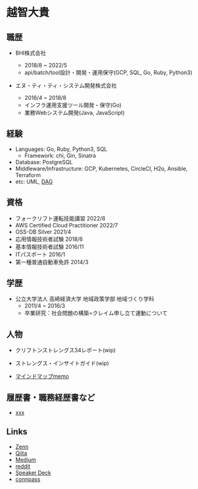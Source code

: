 # 越智大貴

## 職歴
- BHI株式会社
  - 2018/8 ~ 2022/5
  - api/batch/tool設計・開発・運用保守(GCP, SQL, Go, Ruby, Python3)

- エヌ・ティ・ティ・システム開発株式会社
  - 2016/4 ~ 2018/8
  - インフラ運用支援ツール開発・保守(Go)
  - 業務Webシステム開発(Java, JavaScript)

## 経験
- Languages: Go, Ruby, Python3, SQL
  - Framework: chi, Gin, Sinatra
- Database: PostgreSQL
- Middleware/Infrastructure: GCP, Kubernetes, CircleCI, H2o, Ansible, Terraform
- etc: UML, [DAG](https://github.com/ddddddO/gdag#readme)

## 資格
- フォークリフト運転技能講習 2022/8
- AWS Certified Cloud Practitioner 2022/7
- OSS-DB Silver 2021/4
- 応用情報技術者試験 2018/6
- 基本情報技術者試験 2016/11
- ITパスポート 2016/1
- 第一種普通自動車免許 2014/3

## 学歴
- 公立大学法人 高崎経済大学 地域政策学部 地域づくり学科
  - 2011/4 ~ 2016/3
  - 卒業研究：社会問題の構築=クレイム申し立て運動について

## 人物
- クリフトンストレングス34レポート(wip)

- ストレングス・インサイトガイド(wip)

- [マインドマップmemo](https://drive.mindmup.com/map/1_utmwW4TE7W58fvt8aCbQSPM134vCKts)

## 履歴書・職務経歴書など
- [xxx](https://github.com/ddddddO/private)

## Links
- [Zenn](https://zenn.dev/ddddddo)
- [Qiita](https://qiita.com/dddddO60664252)
- [Medium](https://medium.com/@allowing_whip_guineapig_430)
- [reddit](https://www.reddit.com/user/ddddddO811)
- [Speaker Deck](https://speakerdeck.com/ddddddo)
- [connpass](https://connpass.com/user/ddddddO/)
